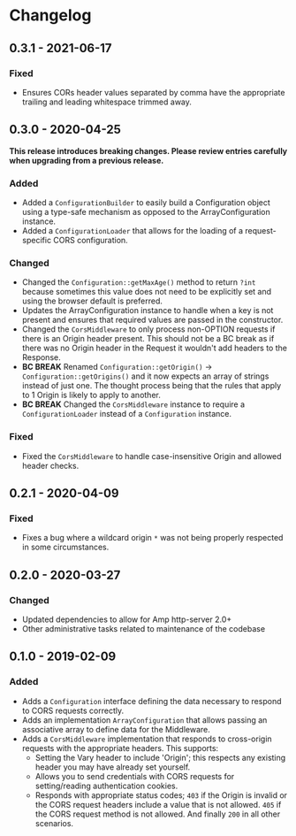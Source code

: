 # Changelog

## 0.3.1 - 2021-06-17

### Fixed

- Ensures CORs header values separated by comma have the appropriate trailing and leading whitespace trimmed away. 

## 0.3.0 - 2020-04-25

**This release introduces breaking changes. Please review entries carefully when upgrading from a previous release.**

### Added

- Added a `ConfigurationBuilder` to easily build a Configuration object using a type-safe mechanism as 
opposed to the ArrayConfiguration instance.
- Added a `ConfigurationLoader` that allows for the loading of a request-specific CORS configuration.

### Changed

- Changed the `Configuration::getMaxAge()` method to return `?int` because sometimes this value does 
not need to be explicitly set and using the browser default is preferred.
- Updates the ArrayConfiguration instance to handle when a key is not present and ensures that required 
values are passed in the constructor.
- Changed the `CorsMiddleware` to only process non-OPTION requests if there is an Origin header present. This should 
not be a BC break as if there was no Origin header in the Request it wouldn't add headers to the Response.
- **BC BREAK** Renamed `Configuration::getOrigin()` -> `Configuration::getOrigins()` and it now expects an array of 
strings instead of just one. The thought process being that the rules that apply to 1 Origin is likely to 
apply to another.
- **BC BREAK** Changed the `CorsMiddleware` instance to require a `ConfigurationLoader` instead of a `Configuration` instance.

### Fixed

- Fixed the `CorsMiddleware` to handle case-insensitive Origin and allowed header checks.

## 0.2.1 - 2020-04-09

### Fixed

- Fixes a bug where a wildcard origin `*` was not being properly respected in some 
circumstances.

## 0.2.0 - 2020-03-27

### Changed

- Updated dependencies to allow for Amp http-server 2.0+
- Other administrative tasks related to maintenance of the codebase

## 0.1.0 - 2019-02-09

### Added

- Adds a `Configuration` interface defining the data necessary to respond to CORS requests 
correctly.
- Adds an implementation `ArrayConfiguration` that allows passing an associative array 
to define data for the Middleware.
- Adds a `CorsMiddleware` implementation that responds to cross-origin requests with the 
appropriate headers. This supports:
    - Setting the Vary header to include 'Origin'; this respects any existing header you 
    may have already set yourself.
    - Allows you to send credentials with CORS requests for setting/reading authentication cookies.
    - Responds with appropriate status codes; `403` if the Origin is invalid or the CORS 
    request headers include a value that is not allowed. `405` if the CORS request method is 
    not allowed. And finally `200` in all other scenarios.